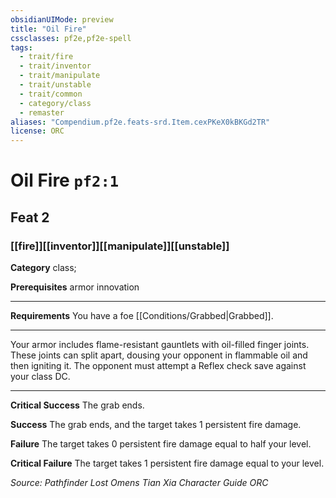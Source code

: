 ```yaml
---
obsidianUIMode: preview
title: "Oil Fire"
cssclasses: pf2e,pf2e-spell
tags:
  - trait/fire
  - trait/inventor
  - trait/manipulate
  - trait/unstable
  - trait/common
  - category/class
  - remaster
aliases: "Compendium.pf2e.feats-srd.Item.cexPKeX0kBKGd2TR"
license: ORC
---
```

# Oil Fire `pf2:1`
## Feat 2
### [[fire]][[inventor]][[manipulate]][[unstable]]

**Category** class; 



**Prerequisites** armor innovation
* * *
**Requirements** You have a foe [[Conditions/Grabbed|Grabbed]].

* * *

Your armor includes flame-resistant gauntlets with oil-filled finger joints. These joints can split apart, dousing your opponent in flammable oil and then igniting it. The opponent must attempt a Reflex check save against your class DC.

* * *

**Critical Success** The grab ends.

**Success** The grab ends, and the target takes 1 persistent fire damage.

**Failure** The target takes 0 persistent fire damage equal to half your level.

**Critical Failure** The target takes 1 persistent fire damage equal to your level.

*Source: Pathfinder Lost Omens Tian Xia Character Guide*
*ORC*